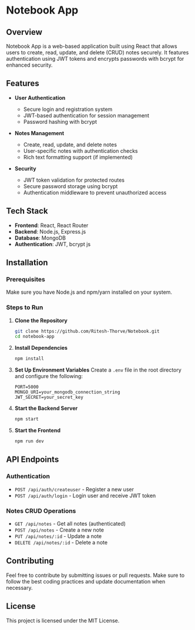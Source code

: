  # Notebook App

## Overview
Notebook App is a web-based application built using React that allows users to create, read, update, and delete (CRUD) notes securely. It features authentication using JWT tokens and encrypts passwords with bcrypt for enhanced security.

## Features
- **User Authentication**
  - Secure login and registration system
  - JWT-based authentication for session management
  - Password hashing with bcrypt

- **Notes Management**
  - Create, read, update, and delete notes
  - User-specific notes with authentication checks
  - Rich text formatting support (if implemented)

- **Security**
  - JWT token validation for protected routes
  - Secure password storage using bcrypt
  - Authentication middleware to prevent unauthorized access

## Tech Stack
- **Frontend**: React, React Router
- **Backend**: Node.js, Express.js
- **Database**: MongoDB 
- **Authentication**: JWT, bcrypt js

## Installation

### Prerequisites
Make sure you have Node.js and npm/yarn installed on your system.

### Steps to Run
1. **Clone the Repository**
   ```sh
   git clone https://github.com/Ritesh-Thorve/Notebook.git
   cd notebook-app
   ```

2. **Install Dependencies**
   ```sh
   npm install
   ```

3. **Set Up Environment Variables**
   Create a `.env` file in the root directory and configure the following:
   ```env
   PORT=5000
   MONGO_URI=your_mongodb_connection_string
   JWT_SECRET=your_secret_key
   ```

4. **Start the Backend Server**
   ```sh
   npm start
   ```

5. **Start the Frontend**
   ```sh
   npm run dev
   ```

## API Endpoints

### Authentication
- `POST /api/auth/createuser` - Register a new user
- `POST /api/auth/login` - Login user and receive JWT token

### Notes CRUD Operations
- `GET /api/notes` - Get all notes (authenticated)
- `POST /api/notes` - Create a new note
- `PUT /api/notes/:id` - Update a note
- `DELETE /api/notes/:id` - Delete a note

## Contributing
Feel free to contribute by submitting issues or pull requests. Make sure to follow the best coding practices and update documentation when necessary.

## License
This project is licensed under the MIT License.

